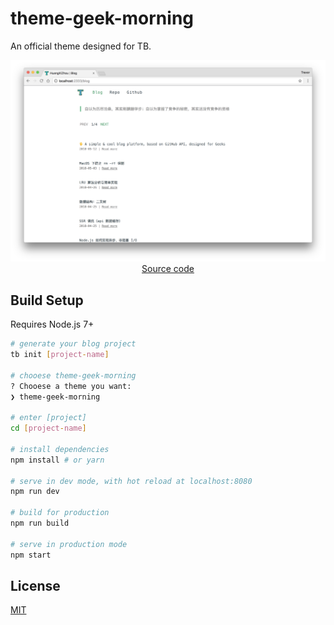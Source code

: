 # theme-geek-morning

An official theme designed for TB.

<p align="center">
  <a href="https://github.com/TB-blog/theme-geek-morning" target="_blank">
    <img src="screenshoot.png" width="700px">
    <br>
    Source code
  </a>
</p>

## Build Setup

Requires Node.js 7+

```bash
# generate your blog project
tb init [project-name]

# chooese theme-geek-morning
? Chooese a theme you want:
❯ theme-geek-morning

# enter [project]
cd [project-name]

# install dependencies
npm install # or yarn

# serve in dev mode, with hot reload at localhost:8080
npm run dev

# build for production
npm run build

# serve in production mode
npm start
```

## License

[MIT](LICENSE)
